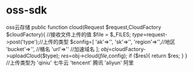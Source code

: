 # oss-sdk
oss云存储
 public function cloud(Request $request,CloudFactory $cloudFactory){
        //接收文件上传的值
        $file = $_FILES;
        $type=$request->post('type');//上传的类型
        $config=[
            'ak'=>'',
            'sk'=>'',
            'region'=>'',//地区
            'bucket'=>'', //桶名
            'url'=>'' //加速域名
        ];
        $obj=$cloudFactory->uploadCloud($type);
        $res=$obj->cloud($file,$config);
        if ($res){
            return $res;
        }
    }
//上传类型为 
'qiniu' 七牛云
'tencent' 腾讯
'aliyun' 阿里
